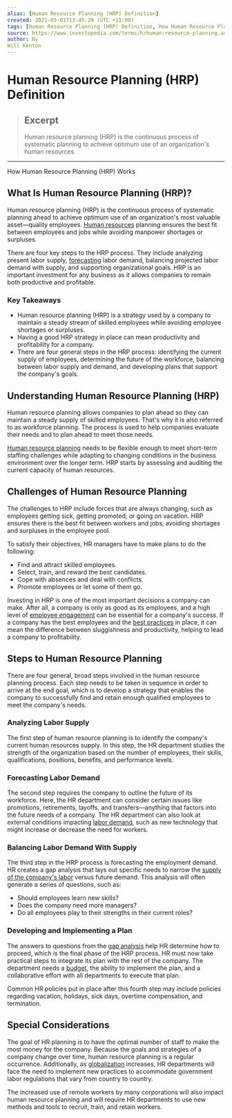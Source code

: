```yaml
---
alias: [Human Resource Planning (HRP) Definition]
created: 2021-03-01T13:45:29 (UTC +11:00)
tags: [Human Resource Planning (HRP) Definition, How Human Resource Planning (HRP) Works]
source: https://www.investopedia.com/terms/h/human-resource-planning.asp
author: By
Will Kenton
---
```


# Human Resource Planning (HRP) Definition

> ## Excerpt
> Human resource planning (HRP) is the continuous process of systematic planning to achieve optimum use of an organization's human resources.

---

How Human Resource Planning (HRP) Works
## What Is Human Resource Planning (HRP)?

Human resource planning (HRP) is the continuous process of systematic planning ahead to achieve optimum use of an organization's most valuable asset—quality employees. [Human resources](https://www.investopedia.com/terms/h/humanresources.asp) planning ensures the best fit between employees and jobs while avoiding manpower shortages or surpluses.

There are four key steps to the HRP process. They include analyzing present labor supply, [forecasting](https://www.investopedia.com/terms/f/forecasting.asp) labor demand, balancing projected labor demand with supply, and supporting organizational goals. HRP is an important investment for any business as it allows companies to remain both productive and profitable.

### Key Takeaways

-   Human resource planning (HRP) is a strategy used by a company to maintain a steady stream of skilled employees while avoiding employee shortages or surpluses.
-   Having a good HRP strategy in place can mean productivity and profitability for a company.
-   There are four general steps in the HRP process: identifying the current supply of employees, determining the future of the workforce, balancing between labor supply and demand, and developing plans that support the company's goals.

## Understanding Human Resource Planning (HRP)

Human resource planning allows companies to plan ahead so they can maintain a steady supply of skilled employees. That's why it is also referred to as workforce planning. The process is used to help companies evaluate their needs and to plan ahead to meet those needs.

[Human resource planning](https://www.investopedia.com/ask/answers/020615/what-tools-do-companies-use-human-resources-planning.asp) needs to be flexible enough to meet short-term staffing challenges while adapting to changing conditions in the business environment over the longer term. HRP starts by assessing and auditing the current capacity of human resources.

## Challenges of Human Resource Planning

The challenges to HRP include forces that are always changing, such as employees getting sick, getting promoted, or going on vacation. HRP ensures there is the best fit between workers and jobs, avoiding shortages and surpluses in the employee pool.

To satisfy their objectives, HR managers have to make plans to do the following:

-   Find and attract skilled employees.
-   Select, train, and reward the best candidates.
-   Cope with absences and deal with conflicts.
-   Promote employees or let some of them go.

Investing in HRP is one of the most important decisions a company can make. After all, a company is only as good as its employees, and a high level of [employee engagement](https://www.investopedia.com/terms/e/employee-engagement.asp) can be essential for a company's success. If a company has the best employees and the [best practices](https://www.investopedia.com/terms/b/best_practices.asp) in place, it can mean the difference between sluggishness and productivity, helping to lead a company to profitability.

## Steps to Human Resource Planning

There are four general, broad steps involved in the human resource planning process. Each step needs to be taken in sequence in order to arrive at the end goal, which is to develop a strategy that enables the company to successfully find and retain enough qualified employees to meet the company's needs.

### Analyzing Labor Supply

The first step of human resource planning is to identify the company's current human resources supply. In this step, the HR department studies the strength of the organization based on the number of employees, their skills, qualifications, positions, benefits, and performance levels.

### Forecasting Labor Demand

The second step requires the company to outline the future of its workforce. Here, the HR department can consider certain issues like promotions, retirements, layoffs, and transfers—anything that factors into the future needs of a company. The HR department can also look at external conditions impacting [labor demand](https://www.investopedia.com/terms/d/demand_for_labor.asp), such as new technology that might increase or decrease the need for workers.

### Balancing Labor Demand With Supply

The third step in the HRP process is forecasting the employment demand. HR creates a gap analysis that lays out specific needs to narrow the [supply of the company's labor](https://www.investopedia.com/ask/answers/013015/how-do-companies-measure-labor-supply-human-resources-planning.asp) versus future demand. This analysis will often generate a series of questions, such as:

-   Should employees learn new skills?
-   Does the company need more managers?
-   Do all employees play to their strengths in their current roles?

### Developing and Implementing a Plan

The answers to questions from the [gap analysis](https://www.investopedia.com/terms/g/gap-analysis.asp) help HR determine how to proceed, which is the final phase of the HRP process. HR must now take practical steps to integrate its plan with the rest of the company. The department needs a [budget](https://www.investopedia.com/terms/b/budget.asp), the ability to implement the plan, and a collaborative effort with all departments to execute that plan.

Common HR policies put in place after this fourth step may include policies regarding vacation, holidays, sick days, overtime compensation, and termination.

## Special Considerations

The goal of HR planning is to have the optimal number of staff to make the most money for the company. Because the goals and strategies of a company change over time, human resource planning is a regular occurrence. Additionally, as [globalization](https://www.investopedia.com/terms/g/globalization.asp) increases, HR departments will face the need to implement new practices to accommodate government labor regulations that vary from country to country.

The increased use of remote workers by many corporations will also impact human resource planning and will require HR departments to use new methods and tools to recruit, train, and retain workers.
